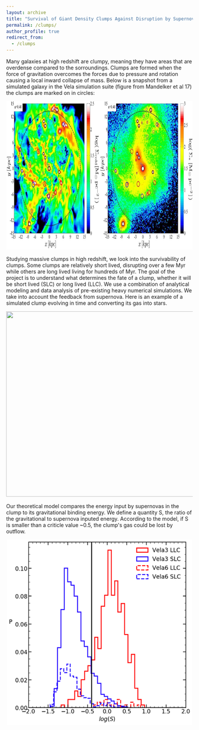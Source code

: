 ```yaml
---
layout: archive
title: "Survival of Giant Density Clumps Against Disruption by Supernova Feedback"
permalink: /clumps/
author_profile: true
redirect_from:
  - /clumps
--- 
```

Many galaxies at high redshift are clumpy, meaning they have areas that are overdense compared to the sorroundings. Clumps are formed when the force of gravitation overcomes the forces due to pressure and rotation causing a local inward collapse of mass. Below is a snapshot from a simulated galaxy in the Vela simulation suite (figure from Mandelker et al 17) the clumps are marked on in circles:
<p align="center">
  <img src='/images/galaxy_wclump.jpg' width="800" height="400">
</p>
Studying massive clumps in high redshift, we look into the survivability of clumps. Some clumps are relatively short lived, disrupting over a few Myr while others are long lived living for hundreds of Myr. The goal of the project is to understand what determines the fate of a clump, whether it will be short lived (SLC) or long lived (LLC). We use a combination of analytical modeling and data analysis of pre-existing heavy numerical simulations. We take into account the feedback from supernova. Here is an example of a simulated clump evolving in time and converting its gas into stars.
<p align="center">
  <img src='/images/clump_evolution.gif' width="1000" height="500">
</p>
Our theoretical model compares the energy input by supernovas in the clump to its gravitational binding energy. We define a quantity S, the ratio of the gravitational to supernova inputed energy. According to the model, if S is smaller than a criticle value ~0.5, the clump's gas could be lost by outflow.
<p align="center">
  <img src='/images/s_starforming.png' width="500" height="500">
</p>
